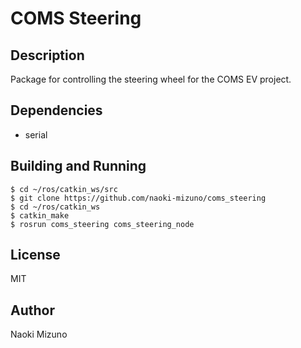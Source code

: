 # COMS Steering

## Description

Package for controlling the steering wheel for the COMS EV project.

## Dependencies

- serial

## Building and Running

```
$ cd ~/ros/catkin_ws/src
$ git clone https://github.com/naoki-mizuno/coms_steering
$ cd ~/ros/catkin_ws
$ catkin_make
$ rosrun coms_steering coms_steering_node
```

## License

MIT

## Author

Naoki Mizuno
